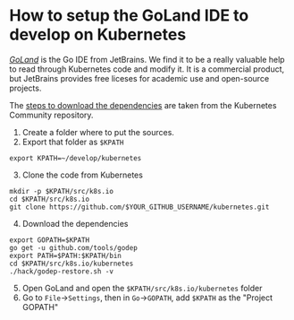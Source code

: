 # How to setup the GoLand IDE to develop on Kubernetes

[_GoLand_](https://www.jetbrains.com/go/download/#section=linux) is the Go IDE from JetBrains.
We find it to be a really valuable help to read through Kubernetes code and modify it.
It is a commercial product, but JetBrains provides free liceses for academic use and open-source projects.

The [steps to download the dependencies](https://github.com/kubernetes/community/blob/master/contributors/devel/godep.md) are taken from the Kubernetes Community repository.

1. Create a folder where to put the sources.
2. Export that folder as `$KPATH`
```
export KPATH=~/develop/kubernetes
```
3. Clone the code from Kubernetes
```
mkdir -p $KPATH/src/k8s.io
cd $KPATH/src/k8s.io
git clone https://github.com/$YOUR_GITHUB_USERNAME/kubernetes.git
```
4. Download the dependencies
```
export GOPATH=$KPATH
go get -u github.com/tools/godep
export PATH=$PATH:$KPATH/bin
cd $KPATH/src/k8s.io/kubernetes
./hack/godep-restore.sh -v
```
5. Open GoLand and open the `$KPATH/src/k8s.io/kubernetes` folder
6. Go to `File`->`Settings`, then in `Go`->`GOPATH`, add `$KPATH` as the "Project GOPATH"

